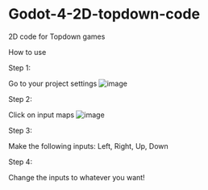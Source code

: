 # Godot-4-2D-topdown-code
2D code for Topdown games

How to use


Step 1:

Go to your project settings
![image](https://github.com/user-attachments/assets/36ab088a-b010-4840-a519-dfc1c52dc1a5)

Step 2:

Click on input maps
![image](https://github.com/user-attachments/assets/9aca5ab5-ba53-45e8-9a33-7186227c63ec)



Step 3:

Make the following inputs:
Left, Right, Up, Down

Step 4:

Change the inputs to whatever you want!

